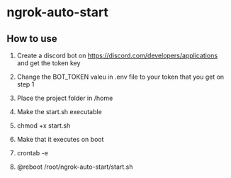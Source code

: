 # ngrok-auto-start
## How to use 

1. Create a discord bot on https://discord.com/developers/applications and get the token key 

2. Change the BOT_TOKEN valeu in .env file to your token that you get on step 1

3. Place the project folder in /home 

4. Make the start.sh executable 

5. chmod +x start.sh 

6. Make that it executes on boot

7. crontab -e

8. @reboot /root/ngrok-auto-start/start.sh
